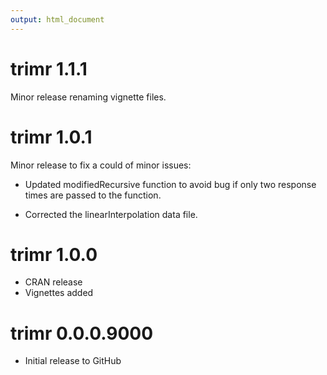 ```yaml
---
output: html_document
---
```


trimr 1.1.1
===========
Minor release renaming vignette files.

trimr 1.0.1
===========
Minor release to fix a could of minor issues:

* Updated modifiedRecursive function to avoid bug if only two response times
   are passed to the function.

* Corrected the linearInterpolation data file. 

trimr 1.0.0
===========
* CRAN release
* Vignettes added


trimr 0.0.0.9000
===========
* Initial release to GitHub
